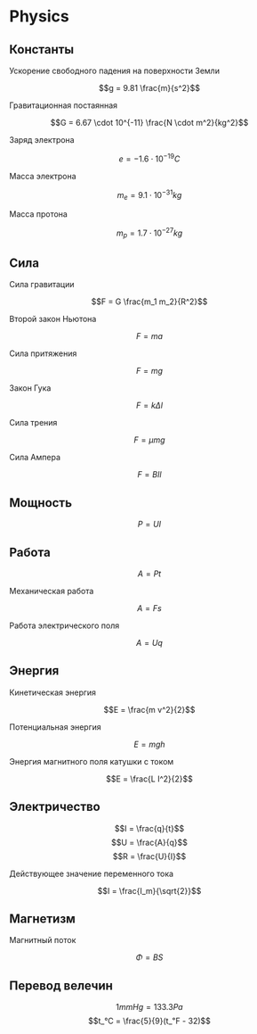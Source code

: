# Physics

## Константы

Ускорение свободного падения на поверхности Земли

$$g = 9.81 \frac{m}{s^2}$$

Гравитационная постаянная

$$G = 6.67 \cdot 10^{-11} \frac{N \cdot m^2}{kg^2}$$

Заряд электрона

$$e = -1.6 \cdot 10^{-19} C$$

Масса электрона

$$m_e = 9.1 \cdot 10^{-31} kg$$

Масса протона

$$m_p = 1.7 \cdot 10^{-27} kg$$

## Сила

Сила гравитации

$$F = G \frac{m_1 m_2}{R^2}$$

Второй закон Ньютона

$$F = ma$$

Сила притяжения

$$F = mg$$

Закон Гука

$$F = k \Delta l$$

Сила трения

$$F = \mu mg$$

Сила Ампера

$$F = BIl$$

## Мощность

$$P = UI$$

## Работа

$$A = Pt$$

Механическая работа

$$A = Fs$$

Работа электрического поля

$$A = Uq$$

## Энергия

Кинетическая энергия

$$E = \frac{m v^2}{2}$$

Потенциальная энергия

$$E = mgh$$

Энергия магнитного поля катушки с током

$$E = \frac{L I^2}{2}$$

## Электричество

$$I = \frac{q}{t}$$
$$U = \frac{A}{q}$$
$$R = \frac{U}{I}$$

Действующее значение переменного тока

$$I = \frac{I_m}{\sqrt{2}}$$

## Магнетизм

Магнитный поток

$$\Phi = BS$$

## Перевод велечин

$$1mmHg = 133.3Pa$$
$$t_℃ = \frac{5}{9}(t_℉ - 32)$$
